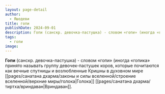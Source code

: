 ```yaml
---
layout: page-detail
author:
  - Яшодеви
title: гопи
publishDate: 2024-09-01
description: Гопи (санскр. девочка-пастушка) - словом «гопи» (иногда «гопика» принято называть группу девочек-пастушек коров, которые почитаются как вечные спутницы и возлюбленные Кришны в духовном мире Голока🔗 Вриндаван🔗.
tags:
  - гопи
image:
---
```

**Гопи** (санскр. девочка-пастушка) - словом «гопи» (иногда «гопика» принято называть группу девочек-пастушек коров, которые почитаются как вечные спутницы и возлюбленные Кришны в духовном мире [[pages/санатана дхарма/законы и силы вселенной/строение вселенной/верхние миры/голока|Голока]] [[pages/санатана дхарма/тиртха/вриндаван|Вриндаван]].

